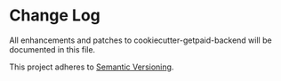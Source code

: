 # Change Log
All enhancements and patches to cookiecutter-getpaid-backend will be documented in this file.

This project adheres to [Semantic Versioning](http://semver.org/).
